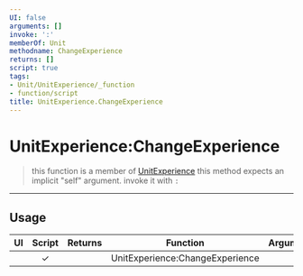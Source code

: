 ```yaml
---
UI: false
arguments: []
invoke: ':'
memberOf: Unit
methodname: ChangeExperience
returns: []
script: true
tags:
- Unit/UnitExperience/_function
- function/script
title: UnitExperience.ChangeExperience
---
```

# UnitExperience:ChangeExperience
> this function is a member of [UnitExperience](civ-6/lua/UnitExperience.md)
> this method expects an implicit "self" argument. invoke it with `:`
-----
## Usage
|  UI | Script | Returns | Function | Arguments |
|:---:|:------:|-------:|:--------:|:---------|
| |✓||UnitExperience:ChangeExperience||
